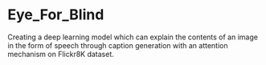 # Eye_For_Blind
Creating a deep learning model which can explain the contents of an image in the form of speech through caption generation with an attention mechanism on Flickr8K dataset. 
